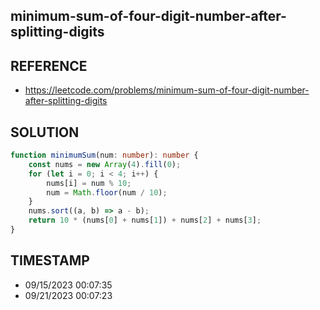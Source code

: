 ## minimum-sum-of-four-digit-number-after-splitting-digits

## REFERENCE

- https://leetcode.com/problems/minimum-sum-of-four-digit-number-after-splitting-digits

## SOLUTION

``` Typescript
function minimumSum(num: number): number {
    const nums = new Array(4).fill(0);
    for (let i = 0; i < 4; i++) {
        nums[i] = num % 10;
        num = Math.floor(num / 10);
    }
    nums.sort((a, b) => a - b);
    return 10 * (nums[0] + nums[1]) + nums[2] + nums[3];
}
```

## TIMESTAMP

- 09/15/2023 00:07:35
- 09/21/2023 00:07:23















